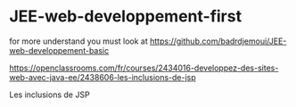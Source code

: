 # JEE-web-developpement-first

for more understand you must look at https://github.com/badrdjemoui/JEE-web-developpement-basic

https://openclassrooms.com/fr/courses/2434016-developpez-des-sites-web-avec-java-ee/2438606-les-inclusions-de-jsp

Les inclusions de JSP
